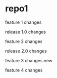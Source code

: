 # repo1

feature 1 changes

release 1.0 changes

feature 2 changes

release 2.0 changes

feature 3 changes new

feature 4 changes